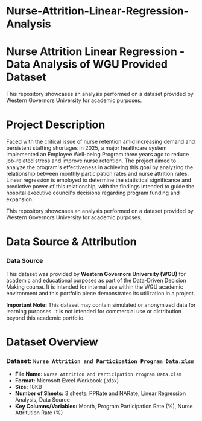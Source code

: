 # Nurse-Attrition-Linear-Regression-Analysis

# Nurse Attrition Linear Regression - Data Analysis of WGU Provided Dataset

This repository showcases an analysis performed on a dataset provided by Western Governors University for academic purposes. 

# Project Description
Faced with the critical issue of nurse retention amid increasing demand and persistent staffing shortages in 2025, a major healthcare system implemented an Employee Well-being Program three years ago to reduce job-related stress and improve nurse retention. The project aimed to analyze the program's effectiveness in achieving this goal by analyzing the relationship between monthly participation rates and nurse attrition rates. Linear regression is employed to determine the statistical significance and predictive power of this relationship, with the findings intended to guide the hospital executive council's decisions regarding program funding and expansion.


This repository showcases an analysis performed on a dataset provided by Western Governors University for academic purposes. 

# Data Source & Attribution

### Data Source

This dataset was provided by **Western Governors University (WGU)** for academic and educational purposes as part of the Data-Driven Decision Making course. It is intended for internal use within the WGU academic environment and this portfolio piece demonstrates its utilization in a project.

**Important Note:** This dataset may contain simulated or anonymized data for learning purposes. It is not intended for commercial use or distribution beyond this academic portfolio.


# Dataset Overview
### Dataset: `Nurse Attrition and Participation Program Data.xlsm`

* **File Name:** `Nurse Attrition and Participation Program Data.xlsm`
* **Format:** Microsoft Excel Workbook (.xlsx)
* **Size:** 18KB
* **Number of Sheets:** 3 sheets: PPRate and NARate, Linear Regression Analysis, Data Source
* **Key Columns/Variables:** Month, Program Participation Rate (%), Nurse    Attritution Rate    (%)
